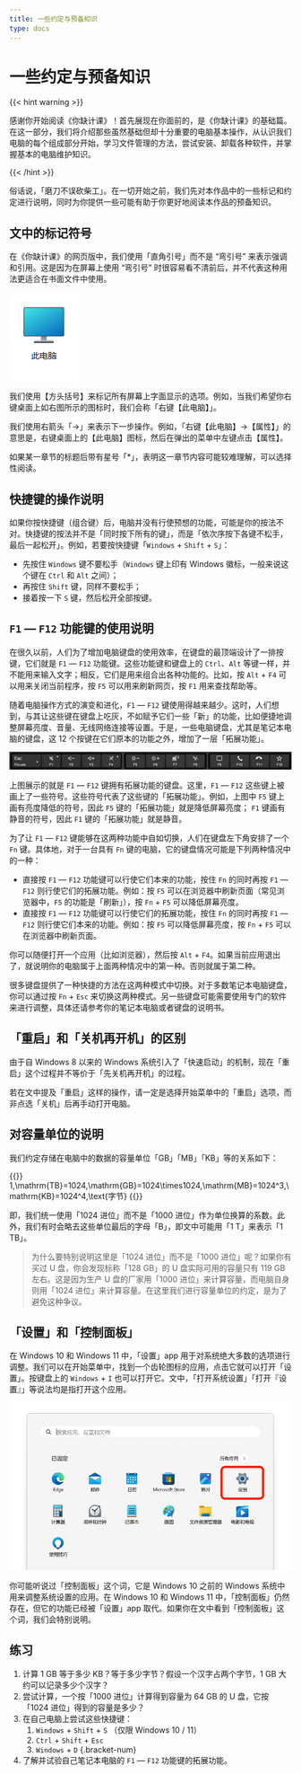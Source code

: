 ```yaml
---
title: 一些约定与预备知识
type: docs
---
```


# 一些约定与预备知识

{{< hint warning >}}

感谢你开始阅读《你缺计课》！首先展现在你面前的，是《你缺计课》的基础篇。在这一部分，我们将介绍那些虽然基础但却十分重要的电脑基本操作，从认识我们电脑的每个组成部分开始，学习文件管理的方法，尝试安装、卸载各种软件，并掌握基本的电脑维护知识。

{{< /hint >}}

俗话说，「磨刀不误砍柴工」。在一切开始之前，我们先对本作品中的一些标记和约定进行说明，同时为你提供一些可能有助于你更好地阅读本作品的预备知识。

## 文中的标记符号

在《你缺计课》的网页版中，我们使用「直角引号」而不是 “弯引号” 来表示强调和引用。这是因为在屏幕上使用 “弯引号” 时很容易看不清前后，并不代表这种用法更适合在书面文件中使用。

![桌面上的「此电脑」图标](first-things-first/This_PC.png#floatright)

我们使用【方头括号】来标记所有屏幕上字面显示的选项。例如，当我们希望你右键桌面上如右图所示的图标时，我们会称「右键【此电脑】」。

我们使用右箭头「→」来表示下一步操作。例如，「右键【此电脑】→【属性】」的意思是，右键桌面上的【此电脑】图标，然后在弹出的菜单中左键点击【属性】。

如果某一章节的标题后带有星号「*」，表明这一章节内容可能较难理解，可以选择性阅读。

## 快捷键的操作说明

如果你按快捷键（组合键）后，电脑并没有行使预想的功能，可能是你的按法不对。快捷键的按法并不是「同时按下所有的键」，而是「依次序按下各键不松手，最后一起松开」。例如，若要按快捷键「`Windows` + `Shift` + `S`」：

- 先按住 `Windows` 键不要松手（`Windows` 键上印有 Windows 徽标，一般来说这个键在 `Ctrl` 和 `Alt` 之间）；
- 再按住 `Shift` 键，同样不要松手；
- 接着按一下 `S` 键，然后松开全部按键。

## `F1` — `F12` 功能键的使用说明

在很久以前，人们为了增加电脑键盘的使用效率，在键盘的最顶端设计了一排按键，它们就是 `F1` — `F12` 功能键。这些功能键和键盘上的 `Ctrl`、`Alt` 等键一样，并不能用来输入文字；相反，它们是用来组合出各种功能的。比如，按 `Alt` + `F4` 可以用来关闭当前程序，按 `F5` 可以用来刷新网页，按 `F1` 用来查找帮助等。

随着电脑操作方式的演变和进化，`F1` — `F12` 键使用得越来越少。这时，人们想到，与其让这些键在键盘上吃灰，不如赋予它们一些「新」的功能，比如便捷地调整屏幕亮度、音量、无线网络连接等设置。于是，一些电脑键盘，尤其是笔记本电脑的键盘，这 12 个按键在它们原本的功能之外，增加了一层「拓展功能」。

![带有额外功能的 F1—F12 功能键](first-things-first/F1_to_F12_keys_with_extra_functions.png#center)

上图展示的就是 `F1` — `F12` 键拥有拓展功能的键盘。这里，`F1` — `F12` 这些键上被画上了一些符号。这些符号代表了这些键的「拓展功能」。例如，上图中 `F5` 键上画有亮度降低的符号，因此 `F5` 键的「拓展功能」就是降低屏幕亮度； `F1` 键画有静音的符号，因此 `F1` 键的「拓展功能」就是静音。

为了让 `F1` — `F12` 键能够在这两种功能中自如切换，人们在键盘左下角安排了一个 `Fn` 键。具体地，对于一台具有 `Fn` 键的电脑，它的键盘情况可能是下列两种情况中的一种：

- 直接按 `F1` — `F12` 功能键可以行使它们本来的功能，按住 `Fn` 的同时再按 `F1` — `F12` 则行使它们的拓展功能。例如：按 `F5` 可以在浏览器中刷新页面（常见浏览器中，`F5` 的功能是「刷新」），按 `Fn` + `F5` 可以降低屏幕亮度。
- 直接按 `F1` — `F12` 功能键可以行使它们的拓展功能，按住 `Fn` 的同时再按 `F1` — `F12` 则行使它们本来的功能。例如：按 `F5` 可以降低屏幕亮度，按 `Fn` + `F5` 可以在浏览器中刷新页面。

你可以随便打开一个应用（比如浏览器），然后按 `Alt` + `F4`。如果当前应用退出了，就说明你的电脑属于上面两种情况中的第一种。否则就属于第二种。

很多键盘提供了一种快捷的方法在这两种模式中切换。对于多数笔记本电脑键盘，你可以通过按 `Fn` + `Esc` 来切换这两种模式。另一些键盘可能需要使用专门的软件来进行调整，具体还请参考你的笔记本电脑或者键盘的说明书。

## 「重启」和「关机再开机」的区别

由于自 Windows 8 以来的 Windows 系统引入了「快速启动」的机制，现在「重启」这个过程并不等价于「先关机再开机」的过程。

若在文中提及「重启」这样的操作，请一定是选择开始菜单中的「重启」选项，而非点选「关机」后再手动打开电脑。

## 对容量单位的说明

我们约定存储在电脑中的数据的容量单位「GB」「MB」「KB」等的关系如下：

{{<katex display >}}
1\,\mathrm{TB}=1024\,\mathrm{GB}=1024\times1024\,\mathrm{MB}=1024^3\,\mathrm{KB}=1024^4\,\text{字节}
{{</katex>}}

即，我们统一使用「1024 进位」而不是「1000 进位」作为单位换算的系数。此外，我们有时会略去这些单位最后的字母「B」，即文中可能用「1 T」来表示「1 TB」。

> 为什么要特别说明这里是「1024 进位」而不是「1000 进位」呢？如果你有买过 U 盘，你会发现标称「128 GB」的 U 盘实际可用的容量只有 119 GB 左右。这是因为生产 U 盘的厂家用「1000 进位」来计算容量，而电脑自身则用「1024 进位」来计算容量。在这里我们进行容量单位的约定，是为了避免这种争议。

## 「设置」和「控制面板」

在 Windows 10 和 Windows 11 中，「设置」app 用于对系统绝大多数的选项进行调整。我们可以在开始菜单中，找到一个齿轮图标的应用，点击它就可以打开「设置」。按键盘上的 `Windows` + `I` 也可以打开它。文中，「打开系统设置」「打开『设置』」等说法均是指打开这个应用。

![设置](first-things-first/Settings.png#center)

你可能听说过「控制面板」这个词，它是 Windows 10 之前的 Windows 系统中用来调整系统设置的应用。在 Windows 10 和 Windows 11 中，「控制面板」仍然存在，但它的功能已经被「设置」app 取代。如果你在文中看到「控制面板」这个词，我们会特别说明。

## 练习

1. 计算 1 GB 等于多少 KB？等于多少字节？假设一个汉字占两个字节，1 GB 大约可以记录多少个汉字？
2. 尝试计算，一个按「1000 进位」计算得到容量为 64 GB 的 U 盘，它按「1024 进位」得到的容量是多少？
3. 在自己电脑上尝试这些快捷键：
    1. `Windows` + `Shift` + `S` （仅限 Windows 10 / 11）
    2. `Ctrl` + `Shift` + `Esc`
    3. `Windows` + `D`
    {.bracket-num}
4. 了解并试验自己笔记本电脑的 `F1` — `F12` 功能键的拓展功能。